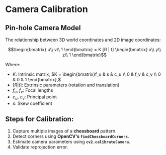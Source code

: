# Camera Calibration

## Pin-hole Camera Model

The relationship between 3D world coordinates and 2D image coordinates:

```math
\begin{bmatrix} u\\ v\\ 1 \end{bmatrix} = K [R | t] \begin{bmatrix} x\\ y\\ z\\ 1 \end{bmatrix}
```

Where:  
* $`K`$: Intrinsic matrix, $`K = \begin{bmatrix}f_u & s & c_u \\ 0 & f_v & c_v \\ 0 & 0 & 1 \end{bmatrix},`$
* $`[R | t]`$: Extrinsic parameters (rotation and translation)
* $`f_u`$, $`f_v`$: Focal lengths
* $`c_u`$, $`c_v`$: Principal point
* $`s`$: Skew coefficient

## Steps for Calibration:
1. Capture multiple images of a **chessboard** pattern.  
2. Detect corners using **OpenCV's `findChessboardCorners`**.  
3. Estimate camera parameters using **`cv2.calibrateCamera`**.  
4. Validate reprojection error.  